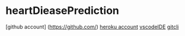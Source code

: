 # heartDieasePrediction

[github account] (https://github.com/)
[heroku account](https://www.heroku.com/)
[vscodeIDE](https://code.visualstudio.com/)
[gitcli](https://git-scm.com/book/en/v2/Getting-Started-The-Command-Line)

